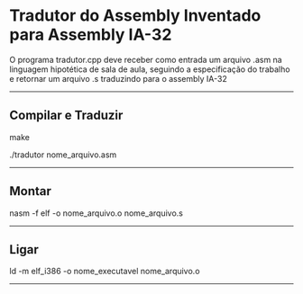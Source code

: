 # Tradutor do Assembly Inventado para Assembly IA-32

O programa tradutor.cpp deve receber como entrada um arquivo .asm na linguagem
hipotética de sala de aula, seguindo a especificação do trabalho e retornar um arquivo .s traduzindo para o assembly IA-32

____
## Compilar e Traduzir
make

./tradutor nome_arquivo.asm
____
## Montar
nasm -f elf -o nome_arquivo.o nome_arquivo.s
____

## Ligar
ld -m elf_i386 -o nome_executavel nome_arquivo.o
____
